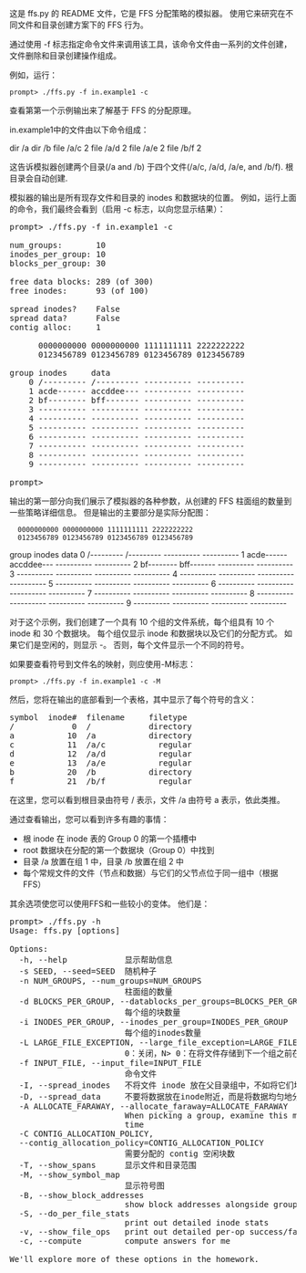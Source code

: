 这是 ffs.py 的 README 文件，它是 FFS 分配策略的模拟器。 
使用它来研究在不同文件和目录创建方案下的 FFS 行为。 

通过使用 -f 标志指定命令文件来调用该工具，该命令文件由一系列的文件创建，
文件删除和目录创建操作组成。

例如，运行：

```shell script
prompt> ./ffs.py -f in.example1 -c
```

查看第第一个示例输出来了解基于 FFS 的分配原理。

in.example1中的文件由以下命令组成：

dir /a
dir /b
file /a/c 2
file /a/d 2
file /a/e 2
file /b/f 2

这告诉模拟器创建两个目录(/a and /b) 于四个文件(/a/c, /a/d, /a/e, and /b/f).
根目录会自动创建.

模拟器的输出是所有现存文件和目录的 inodes 和数据块的位置。 
例如，运行上面的命令，我们最终会看到（启用 -c 标志，以向您显示结果）：

<pre>
prompt> ./ffs.py -f in.example1 -c

num_groups:       10
inodes_per_group: 10
blocks_per_group: 30

free data blocks: 289 (of 300)
free inodes:      93 (of 100)

spread inodes?    False
spread data?      False
contig alloc:     1

      0000000000 0000000000 1111111111 2222222222
      0123456789 0123456789 0123456789 0123456789

group inodes     data
    0 /--------- /--------- ---------- ----------
    1 acde------ accddee--- ---------- ----------
    2 bf-------- bff------- ---------- ----------
    3 ---------- ---------- ---------- ----------
    4 ---------- ---------- ---------- ----------
    5 ---------- ---------- ---------- ----------
    6 ---------- ---------- ---------- ----------
    7 ---------- ---------- ---------- ----------
    8 ---------- ---------- ---------- ----------
    9 ---------- ---------- ---------- ----------

prompt>
</pre>

输出的第一部分向我们展示了模拟器的各种参数，从创建的 FFS 柱面组的数量到一些策略详细信息。
但是输出的主要部分是实际分配图：

      0000000000 0000000000 1111111111 2222222222
      0123456789 0123456789 0123456789 0123456789

group inodes     data
    0 /--------- /--------- ---------- ----------
    1 acde------ accddee--- ---------- ----------
    2 bf-------- bff------- ---------- ----------
    3 ---------- ---------- ---------- ----------
    4 ---------- ---------- ---------- ----------
    5 ---------- ---------- ---------- ----------
    6 ---------- ---------- ---------- ----------
    7 ---------- ---------- ---------- ----------
    8 ---------- ---------- ---------- ----------
    9 ---------- ---------- ---------- ----------

对于这个示例，我们创建了一个具有 10 个组的文件系统，每个组具有 10 个 inode 和 30 个数据块。 
每个组仅显示 inode 和数据块以及它们的分配方式。 如果它们是空闲的，则显示 -。
否则，每个文件显示一个不同的符号。

如果要查看符号到文件名的映射，则应使用-M标志：

```shell script
prompt> ./ffs.py -f in.example1 -c -M
```

然后，您将在输出的底部看到一个表格，其中显示了每个符号的含义：

<pre>
symbol  inode#  filename     filetype
/            0  /            directory
a           10  /a           directory
c           11  /a/c           regular
d           12  /a/d           regular
e           13  /a/e           regular
b           20  /b           directory
f           21  /b/f           regular
</pre>

在这里，您可以看到根目录由符号 / 表示，文件 /a 由符号 a 表示，依此类推。

通过查看输出，您可以看到许多有趣的事情：
- 根 inode 在 inode 表的 Group 0 的第一个插槽中
- root 数据块在分配的第一个数据块（Group 0）中找到 
- 目录 /a 放置在组 1 中，目录 /b 放置在组 2 中
- 每个常规文件的文件（节点和数据）与它们的父节点位于同一组中（根据FFS）

其余选项使您可以使用FFS和一些较小的变体。 他们是：

<pre>
prompt> ./ffs.py -h
Usage: ffs.py [options]

Options:
  -h, --help            显示帮助信息
  -s SEED, --seed=SEED  随机种子
  -n NUM_GROUPS, --num_groups=NUM_GROUPS
                        柱面组的数量
  -d BLOCKS_PER_GROUP, --datablocks_per_groups=BLOCKS_PER_GROUP
                        每个组的块数量
  -i INODES_PER_GROUP, --inodes_per_group=INODES_PER_GROUP
                        每个组的inodes数量
  -L LARGE_FILE_EXCEPTION, --large_file_exception=LARGE_FILE_EXCEPTION
                        0：关闭，N> 0：在将文件存储到下一个组之前在组中进行阻止
  -f INPUT_FILE, --input_file=INPUT_FILE
                        命令文件
  -I, --spread_inodes   不将文件 inode 放在父目录组中，不如将它们均匀分布在所有组中
  -D, --spread_data     不要将数据放在inode附近，而是将数据均匀地分布在所有组中
  -A ALLOCATE_FARAWAY, --allocate_faraway=ALLOCATE_FARAWAY
                        When picking a group, examine this many groups at a
                        time
  -C CONTIG_ALLOCATION_POLICY,
  --contig_allocation_policy=CONTIG_ALLOCATION_POLICY  
                        需要分配的 contig 空闲块数
  -T, --show_spans      显示文件和目录范围
  -M, --show_symbol_map
                        显示符号图
  -B, --show_block_addresses
                        show block addresses alongside groups
  -S, --do_per_file_stats
                        print out detailed inode stats
  -v, --show_file_ops   print out detailed per-op success/failure
  -c, --compute         compute answers for me

We'll explore more of these options in the homework.
</pre>



